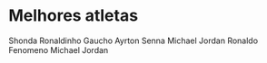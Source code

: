 # Melhores atletas

Shonda 
Ronaldinho Gaucho
Ayrton Senna
Michael Jordan
Ronaldo Fenomeno
Michael Jordan

